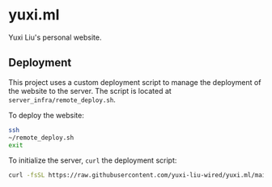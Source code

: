 # yuxi.ml

Yuxi Liu's personal website.

## Deployment

This project uses a custom deployment script to manage the deployment of the website to the server. The script is located at `server_infra/remote_deploy.sh`.

To deploy the website:

```bash
ssh 
~/remote_deploy.sh
exit
```

To initialize the server, `curl` the deployment script:

```bash
curl -fsSL https://raw.githubusercontent.com/yuxi-liu-wired/yuxi.ml/main/server_infra/remote_deploy.sh | bash -s -- -i
```
